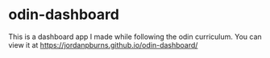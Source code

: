 # odin-dashboard
This is a dashboard app I made while following the odin curriculum. You can view it at https://jordanpburns.github.io/odin-dashboard/
